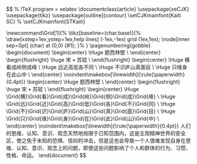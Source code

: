 $$
% !TeX program = xelatex
\documentclass{article}
\usepackage{xeCJK}
\usepackage{tikz}
\usepackage[outline]{contour}
\setCJKmainfont{Kaiti SC}
% \setCJKmainfont{STKaiti}

\newcommand\Grid[1]{%
 \tikz[baseline=(char.base)]{%
  \draw[xstep=1ex,ystep=1ex,help lines] (-1ex,-1ex) grid (1ex,1ex);
  \node[inner sep=0pt] (char) at (0,0) {#1};
 }%
}
\pagenumbering{gobble}
\begin{document}
\begin{center}
    \Huge 题西林壁 \\
\end{center}
\begin{flushright}
    \huge 宋 $\bullet$ 苏轼 \\
\end{flushright}
\begin{center}
    \Huge 横看成岭侧成峰 \\
    \Huge 远近高低各不同 \\
    \Huge 不识庐山真面目 \\
    \Huge 只缘身在此山中 \\
\end{center}
\noindent\makebox[\linewidth]{\rule{\paperwidth}{0.4pt}}
\begin{center}
    \Huge 题西林壁 \\
\end{center}
\begin{flushright}
    \huge 宋 $\bullet$ 苏轼 \\
\end{flushright}
\begin{center}
    \Huge \Grid{横}\Grid{看}\Grid{成}\Grid{岭}\Grid{侧}\Grid{成}\Grid{峰} \\
    \Huge \Grid{远}\Grid{近}\Grid{高}\Grid{低}\Grid{各}\Grid{不}\Grid{同} \\
    \Huge \Grid{不}\Grid{识}\Grid{庐}\Grid{山}\Grid{真}\Grid{面}\Grid{目} \\
    \Huge \Grid{只}\Grid{缘}\Grid{身}\Grid{在}\Grid{此}\Grid{山}\Grid{中} \\
\end{center}
\noindent\makebox[\linewidth]{\rule{\paperwidth}{0.4pt}}
人们的思维、认知、意识、观念天然地局限于已知范围内，这是主观精神世界的安全区，使之免于未知的恐惧、信仰的冲击，但是这也会导致一个人很难发现自身在思维、认知、意识、观念上的问题，即使这些问题影响了个人和群体的行为、习惯、性格、命运。
\end{document}
$$